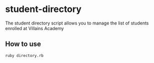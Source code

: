 # student-directory

The student directory script allows you to manage the list of students enrolled at Villains Academy

## How to use

```shell
ruby directory.rb
```
